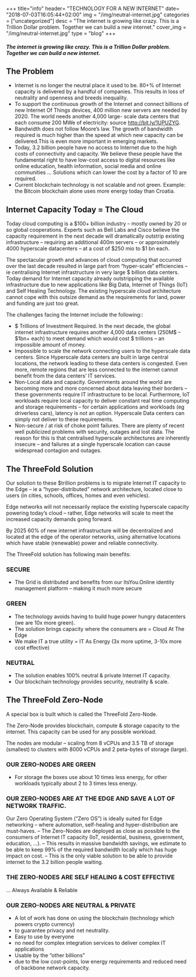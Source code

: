 +++
title="info"
header=  "TECHNOLOGY FOR A NEW INTERNET"
date=  "2018-07-03T16:05:44+02:00"
img = "/img/neutral-internet.jpg"
categories = ["uncategorized"]
desc = "The internet is growing like crazy. This is a Trillion Dollar problem. Together we can build a new internet."
cover_img = "/img/neutral-internet.jpg"
type = "blog"
+++

##### The internet is growing like crazy. This is a Trillion Dollar problem. Together we can build a new internet.

## The Problem
* Internet is no longer the neutral place it used to be. 80+% of Internet capacity is delivered by a handful of companies. This results in loss of neutrality and openness and breeds inequality.
* To support the continuous growth of the Internet and connect billions of new Internet Of Things devices, 400 million new servers are needed by 2020. The world needs another 4,000 large- scale data centers that each consume 200 MWe of electricity: source  http://bit.ly/1UPUZYG.
* Bandwidth does not follow Moore’s law. The growth of bandwidth required is much higher than the speed at which new capacity can be delivered.This is even more important in emerging markets.
* Today, 3.2 billion people have no access to Internet due to the high costs of connectivity and capacity. We believe these people have the fundamental right to have low-cost access to digital resources like online education, health information, social media and online communities … Solutions which can lower the cost by a factor of 10 are required.
* Current blockchain technology is not scalable and not green. Example: the Bitcoin blockchain alone uses more energy today than Croatia.
## Internet Capacity Today = The Cloud
Today cloud computing is a $100+ billion industry – mostly owned by 20 or so global cooperations. Experts such as Bell Labs and Cisco believe the capacity requirement in the next decade will dramatically outstrip existing infrastructure – requiring an additional 400m servers – or approximately 4000 hyperscale datacenters – at a cost of $250 mio to $1 bn each.

The spectacular growth and advances of cloud computing that occurred over the last decade resulted in large part from “hyper-scale” efficiencies – ie centralising Internet infrastructure in very large $ billion data centers. Today demand for Internet capacity already outstripping the available infrastructure due to new applications like Big Data, Internet of Things (IoT) and Self Healing Technology. The existing hyperscale cloud architecture cannot cope with this outsize demand as the requirements for land, power and funding are just too great.

The challenges facing the Internet include the following::

* $ Trillions of Investment Required. In the next decade, the global internet infrastructure requires another 4,000 data centers (250M$ – $1bn+ each) to meet demand which would cost $ trillions – an impossible amount of money.
* Impossible to scale the network connecting users to the hyperscale data centers. Since Hyperscale data centers are built in large central locations, the network leading to these data centers is congested. Even more, remote regions that are less connected to the internet cannot benefit from the data centers’ IT services.
* Non-Local data and capacity. Governments around the world are becoming more and more concerned about data leaving their borders – these governments require IT infrastructure to be local. Furthermore, IoT workloads require local capacity to deliver constant real time computing and storage requirements – for certain applications and workloads (eg driverless cars), latency is not an option. Hyperscale Data centers can simply not deliver to these requirements.
* Non-secure / at risk of choke point failures. There are plenty of recent well publicized problems with security, outages and lost data. The reason for this is that centralised hyperscale architectures are inherently insecure – and failures at a single hyperscale location can cause widespread contagion and outages.
## The ThreeFold Solution
Our solution to these $trillion problems is to migrate Internet IT capacity to the Edge – ie a “hyper-distributed” network architecture, located close to users (in cities, schools, offices, homes and even vehicles).

Edge networks will not necessarily replace the existing hyperscale capacity powering today’s cloud – rather, Edge networks will scale to meet the increased capacity demands going forward.

By 2025 60% of new internet infrastructure will be decentralized and located at the edge of the operator networks, using alternative locations which have stable (renewable) power and reliable connectivity.

The ThreeFold solution has following main benefits:

### SECURE
* The Grid is distributed and benefits from our ItsYou.Online identity management platform – making it much more secure
### GREEN
* The technology avoids having to build huge power hungry datacenters (we are 10x more green).
* The solution brings capacity where the consumers are = Cloud At The Edge
* We make IT a true utility = IT As Energy (3x more uptime, 3-10x more cost effective)
### NEUTRAL
* The solution enables 100% neutral & private Internet IT capacity.
* Our blockchain technology provides security, neutrality & scale.
## The ThreeFold Zero-Node
A special box is built which is called the ThreeFold Zero-Node.

The Zero-Node provides blockchain, compute & storage capacity to the internet. This capacity can be used for any possible workload.

The nodes are modular – scaling from 8 vCPUs and 3.5 TB of storage (smallest) to clusters with 8000 vCPUs and 2 peta-bytes of storage (large).

### OUR ZERO-NODES ARE GREEN
* For storage the boxes use about 10 times less energy, for other workloads typically about 2 to 3 times less energy.
### OUR ZERO-NODES ARE AT THE EDGE AND SAVE A LOT OF NETWORK TRAFFIC.
Our Zero Operating System (“Zero OS”) is ideally suited for Edge networking – where automation, self-healing and hyper-distribution are must-haves.
– The Zero-Nodes are deployed as close as possible to the consumers of Internet IT capacity (IoT, residential, business, government, education, …). – This results in massive bandwidth savings, we estimate to be able to keep 99% of the required bandwidth locally which has huge impact on cost. – This is the only viable solution to be able to provide internet to the 3.2 billion people waiting.

### THE ZERO-NODES ARE SELF HEALING & COST EFFECTIVE
… Always Available & Reliable

### OUR ZERO-NODES ARE NEUTRAL & PRIVATE
* A lot of work has done on using the blockchain (technology which powers crypto currency)
* to guarantee privacy and net neutrality.
* Easy to use by everyone
* no need for complex integration services to deliver complex IT applications
* Usable by the “other billions”
* due to the low cost-points, low energy requirements and reduced need of backbone network capacity.

